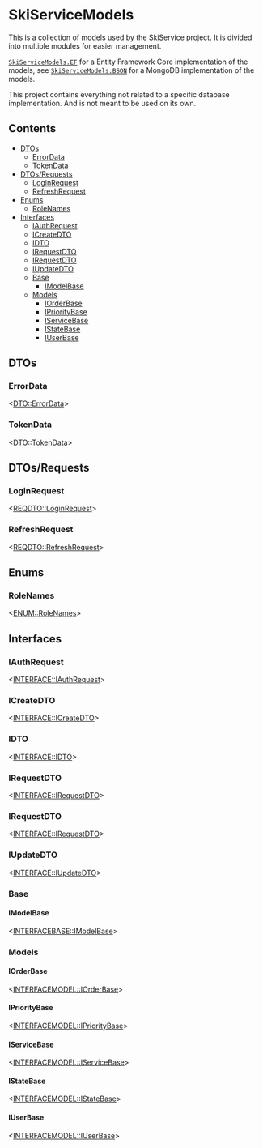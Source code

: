 ﻿# SkiServiceModels

This is a collection of models used by the SkiService project. It is divided into multiple modules for easier management.

[`SkiServiceModels.EF`](../SkiServiceModels.EF) for a Entity Framework Core implementation of the models, 
see [`SkiServiceModels.BSON`](../SkiServiceModels.BSON) for a MongoDB implementation of the models.

This project contains everything not related to a specific database implementation. And is not meant to be used on its own.


## Contents

<!--TOC-->
  - [DTOs](#dtos)
    - [ErrorData](#errordata)
    - [TokenData](#tokendata)
  - [DTOs/Requests](#dtosrequests)
    - [LoginRequest](#loginrequest)
    - [RefreshRequest](#refreshrequest)
  - [Enums](#enums)
    - [RoleNames](#rolenames)
  - [Interfaces](#interfaces)
    - [IAuthRequest](#iauthrequest)
    - [ICreateDTO](#icreatedto)
    - [IDTO](#idto)
    - [IRequestDTO](#irequestdto)
    - [IRequestDTO](#irequestdto)
    - [IUpdateDTO](#iupdatedto)
    - [Base](#base)
      - [IModelBase](#imodelbase)
    - [Models](#models)
      - [IOrderBase](#iorderbase)
      - [IPriorityBase](#iprioritybase)
      - [IServiceBase](#iservicebase)
      - [IStateBase](#istatebase)
      - [IUserBase](#iuserbase)
<!--/TOC-->

## DTOs

### ErrorData
<<DTO::ErrorData>>

### TokenData
<<DTO::TokenData>>

## DTOs/Requests

### LoginRequest
<<REQDTO::LoginRequest>>

### RefreshRequest
<<REQDTO::RefreshRequest>>

## Enums

### RoleNames
<<ENUM::RoleNames>>

## Interfaces

### IAuthRequest
<<INTERFACE::IAuthRequest>>

### ICreateDTO
<<INTERFACE::ICreateDTO>>

### IDTO
<<INTERFACE::IDTO>>

### IRequestDTO
<<INTERFACE::IRequestDTO>>

### IRequestDTO
<<INTERFACE::IRequestDTO>>

### IUpdateDTO
<<INTERFACE::IUpdateDTO>>

### Base

#### IModelBase
<<INTERFACEBASE::IModelBase>>

### Models

#### IOrderBase
<<INTERFACEMODEL::IOrderBase>>

#### IPriorityBase
<<INTERFACEMODEL::IPriorityBase>>

#### IServiceBase
<<INTERFACEMODEL::IServiceBase>>

#### IStateBase
<<INTERFACEMODEL::IStateBase>>

#### IUserBase
<<INTERFACEMODEL::IUserBase>>